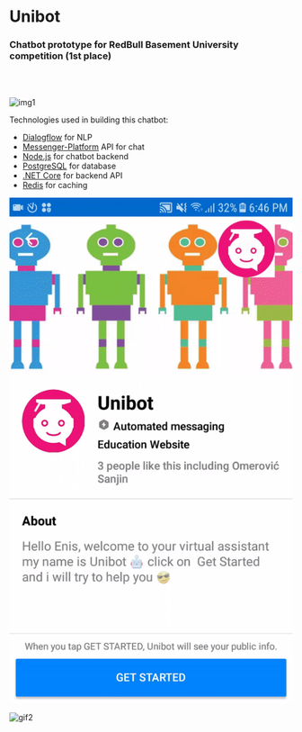 # Unibot

### Chatbot prototype for RedBull Basement University competition (1st place)

<br>
<br>

![img1]()

Technologies used in building this chatbot:

- [Dialogflow](https://cloud.google.com/dialogflow) for NLP
- [Messenger-Platform](https://developers.facebook.com/docs/messenger-platform/) API for chat
- [Node.js](https://nodejs.org/en/) for chatbot backend
- [PostgreSQL](https://www.postgresql.org/) for database
- [.NET Core](https://dotnet.microsoft.com/) for backend API
- [Redis](https://redis.io/) for caching

![gif1](https://raw.githubusercontent.com/Enzzza/unibot/main/media/gif1.gif)

![gif2](https://github.com/Enzzza/unibot/blob/main/media/gif2.gif?raw=true)
